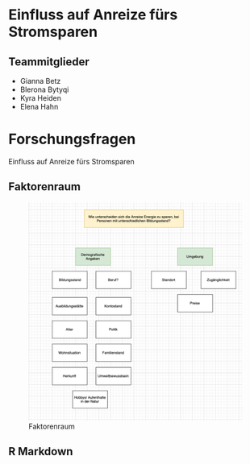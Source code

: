 # Einfluss auf Anreize fürs Stromsparen

## Teammitglieder

-   Gianna Betz
-   Blerona Bytyqi
-   Kyra Heiden
-   Elena Hahn

# Forschungsfragen

Einfluss auf Anreize fürs Stromsparen

## Faktorenraum

<figure>
<img src="Readme_files/figure-markdown_strict/Faktorenraum.png"
alt="Faktorenraum" />
<figcaption aria-hidden="true">Faktorenraum</figcaption>
</figure>

## R Markdown
